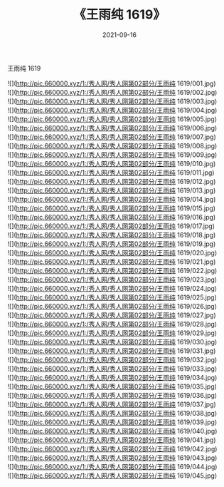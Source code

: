 ﻿---
layout: post
title:  《王雨纯 1619》
date:   2021-09-16
img: http://pic.660000.xyz/1:/秀人网/秀人网第02部分/王雨纯 1619/000.jpg
categories: [美女, 清纯, 唯美]
---

王雨纯 1619

  ![](http://pic.660000.xyz/1:/秀人网/秀人网第02部分/王雨纯 1619/001.jpg) <br> ![](http://pic.660000.xyz/1:/秀人网/秀人网第02部分/王雨纯 1619/002.jpg) <br> ![](http://pic.660000.xyz/1:/秀人网/秀人网第02部分/王雨纯 1619/003.jpg) <br> ![](http://pic.660000.xyz/1:/秀人网/秀人网第02部分/王雨纯 1619/004.jpg) <br> ![](http://pic.660000.xyz/1:/秀人网/秀人网第02部分/王雨纯 1619/005.jpg) <br> ![](http://pic.660000.xyz/1:/秀人网/秀人网第02部分/王雨纯 1619/006.jpg) <br> ![](http://pic.660000.xyz/1:/秀人网/秀人网第02部分/王雨纯 1619/007.jpg) <br> ![](http://pic.660000.xyz/1:/秀人网/秀人网第02部分/王雨纯 1619/008.jpg) <br> ![](http://pic.660000.xyz/1:/秀人网/秀人网第02部分/王雨纯 1619/009.jpg) <br> ![](http://pic.660000.xyz/1:/秀人网/秀人网第02部分/王雨纯 1619/010.jpg) <br> ![](http://pic.660000.xyz/1:/秀人网/秀人网第02部分/王雨纯 1619/011.jpg) <br> ![](http://pic.660000.xyz/1:/秀人网/秀人网第02部分/王雨纯 1619/012.jpg) <br> ![](http://pic.660000.xyz/1:/秀人网/秀人网第02部分/王雨纯 1619/013.jpg) <br> ![](http://pic.660000.xyz/1:/秀人网/秀人网第02部分/王雨纯 1619/014.jpg) <br> ![](http://pic.660000.xyz/1:/秀人网/秀人网第02部分/王雨纯 1619/015.jpg) <br> ![](http://pic.660000.xyz/1:/秀人网/秀人网第02部分/王雨纯 1619/016.jpg) <br> ![](http://pic.660000.xyz/1:/秀人网/秀人网第02部分/王雨纯 1619/017.jpg) <br> ![](http://pic.660000.xyz/1:/秀人网/秀人网第02部分/王雨纯 1619/018.jpg) <br> ![](http://pic.660000.xyz/1:/秀人网/秀人网第02部分/王雨纯 1619/019.jpg) <br> ![](http://pic.660000.xyz/1:/秀人网/秀人网第02部分/王雨纯 1619/020.jpg) <br> ![](http://pic.660000.xyz/1:/秀人网/秀人网第02部分/王雨纯 1619/021.jpg) <br> ![](http://pic.660000.xyz/1:/秀人网/秀人网第02部分/王雨纯 1619/022.jpg) <br> ![](http://pic.660000.xyz/1:/秀人网/秀人网第02部分/王雨纯 1619/023.jpg) <br> ![](http://pic.660000.xyz/1:/秀人网/秀人网第02部分/王雨纯 1619/024.jpg) <br> ![](http://pic.660000.xyz/1:/秀人网/秀人网第02部分/王雨纯 1619/025.jpg) <br> ![](http://pic.660000.xyz/1:/秀人网/秀人网第02部分/王雨纯 1619/026.jpg) <br> ![](http://pic.660000.xyz/1:/秀人网/秀人网第02部分/王雨纯 1619/027.jpg) <br> ![](http://pic.660000.xyz/1:/秀人网/秀人网第02部分/王雨纯 1619/028.jpg) <br> ![](http://pic.660000.xyz/1:/秀人网/秀人网第02部分/王雨纯 1619/029.jpg) <br> ![](http://pic.660000.xyz/1:/秀人网/秀人网第02部分/王雨纯 1619/030.jpg) <br> ![](http://pic.660000.xyz/1:/秀人网/秀人网第02部分/王雨纯 1619/031.jpg) <br> ![](http://pic.660000.xyz/1:/秀人网/秀人网第02部分/王雨纯 1619/032.jpg) <br> ![](http://pic.660000.xyz/1:/秀人网/秀人网第02部分/王雨纯 1619/033.jpg) <br> ![](http://pic.660000.xyz/1:/秀人网/秀人网第02部分/王雨纯 1619/034.jpg) <br> ![](http://pic.660000.xyz/1:/秀人网/秀人网第02部分/王雨纯 1619/035.jpg) <br> ![](http://pic.660000.xyz/1:/秀人网/秀人网第02部分/王雨纯 1619/036.jpg) <br> ![](http://pic.660000.xyz/1:/秀人网/秀人网第02部分/王雨纯 1619/037.jpg) <br> ![](http://pic.660000.xyz/1:/秀人网/秀人网第02部分/王雨纯 1619/038.jpg) <br> ![](http://pic.660000.xyz/1:/秀人网/秀人网第02部分/王雨纯 1619/039.jpg) <br> ![](http://pic.660000.xyz/1:/秀人网/秀人网第02部分/王雨纯 1619/040.jpg) <br> ![](http://pic.660000.xyz/1:/秀人网/秀人网第02部分/王雨纯 1619/041.jpg) <br> ![](http://pic.660000.xyz/1:/秀人网/秀人网第02部分/王雨纯 1619/042.jpg) <br> ![](http://pic.660000.xyz/1:/秀人网/秀人网第02部分/王雨纯 1619/043.jpg) <br> ![](http://pic.660000.xyz/1:/秀人网/秀人网第02部分/王雨纯 1619/044.jpg) <br> ![](http://pic.660000.xyz/1:/秀人网/秀人网第02部分/王雨纯 1619/045.jpg) <br>